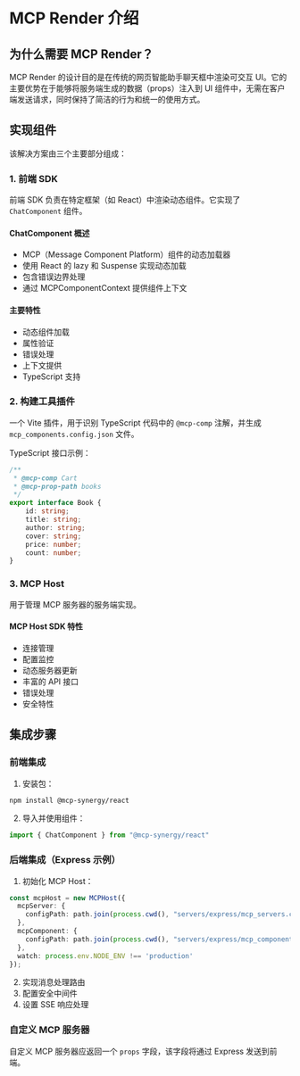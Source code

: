 # MCP Render 介绍

## 为什么需要 MCP Render？

MCP Render 的设计目的是在传统的网页智能助手聊天框中渲染可交互 UI。它的主要优势在于能够将服务端生成的数据（props）注入到 UI 组件中，无需在客户端发送请求，同时保持了简洁的行为和统一的使用方式。

## 实现组件

该解决方案由三个主要部分组成：

### 1. 前端 SDK

前端 SDK 负责在特定框架（如 React）中渲染动态组件。它实现了 `ChatComponent` 组件。

#### ChatComponent 概述
- MCP（Message Component Platform）组件的动态加载器
- 使用 React 的 lazy 和 Suspense 实现动态加载
- 包含错误边界处理
- 通过 MCPComponentContext 提供组件上下文

#### 主要特性
- 动态组件加载
- 属性验证
- 错误处理
- 上下文提供
- TypeScript 支持

### 2. 构建工具插件

一个 Vite 插件，用于识别 TypeScript 代码中的 `@mcp-comp` 注解，并生成 `mcp_components.config.json` 文件。

TypeScript 接口示例：
```typescript
/**
 * @mcp-comp Cart
 * @mcp-prop-path books
 */
export interface Book { 
    id: string;    
    title: string;
    author: string;
    cover: string;
    price: number;
    count: number;
}
```

### 3. MCP Host

用于管理 MCP 服务器的服务端实现。

#### MCP Host SDK 特性
- 连接管理
- 配置监控
- 动态服务器更新
- 丰富的 API 接口
- 错误处理
- 安全特性

## 集成步骤

### 前端集成

1. 安装包：
```bash
npm install @mcp-synergy/react
```

2. 导入并使用组件：
```typescript
import { ChatComponent } from "@mcp-synergy/react"
```

### 后端集成（Express 示例）

1. 初始化 MCP Host：
```typescript
const mcpHost = new MCPHost({
  mcpServer: {
    configPath: path.join(process.cwd(), "servers/express/mcp_servers.config.json")
  },
  mcpComponent: {
    configPath: path.join(process.cwd(), "servers/express/mcp_components.config.json")
  },
  watch: process.env.NODE_ENV !== 'production'
});
```

2. 实现消息处理路由
3. 配置安全中间件
4. 设置 SSE 响应处理

### 自定义 MCP 服务器

自定义 MCP 服务器应返回一个 `props` 字段，该字段将通过 Express 发送到前端。 